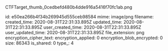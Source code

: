 CTFTarget_thumb_0cedbefd480b4dde916a5416f70fc1ab.png

id: e50ea266b4f34b269945d555ceb98584
mime: image/png
filename: 
created_time: 2020-08-31T22:31:33.895Z
updated_time: 2020-08-31T22:31:33.895Z
user_created_time: 2020-08-31T22:31:33.895Z
user_updated_time: 2020-08-31T22:31:33.895Z
file_extension: png
encryption_cipher_text: 
encryption_applied: 0
encryption_blob_encrypted: 0
size: 86343
is_shared: 0
type_: 4